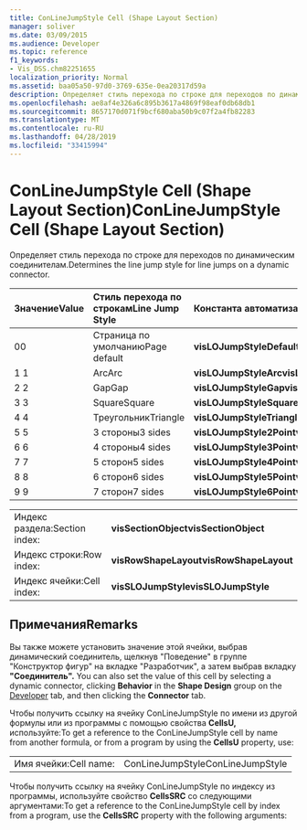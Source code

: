 ```yaml
---
title: ConLineJumpStyle Cell (Shape Layout Section)
manager: soliver
ms.date: 03/09/2015
ms.audience: Developer
ms.topic: reference
f1_keywords:
- Vis_DSS.chm82251655
localization_priority: Normal
ms.assetid: baa05a50-97d0-3769-635e-0ea20317d59a
description: Определяет стиль перехода по строке для переходов по динамическим соединителам.
ms.openlocfilehash: ae8af4e326a6c895b3617a4869f98eaf0db68db1
ms.sourcegitcommit: 8657170d071f9bcf680aba50b9c07f2a4fb82283
ms.translationtype: MT
ms.contentlocale: ru-RU
ms.lasthandoff: 04/28/2019
ms.locfileid: "33415994"
---
```

# <a name="conlinejumpstyle-cell-shape-layout-section"></a><span data-ttu-id="9f935-103">ConLineJumpStyle Cell (Shape Layout Section)</span><span class="sxs-lookup"><span data-stu-id="9f935-103">ConLineJumpStyle Cell (Shape Layout Section)</span></span>

<span data-ttu-id="9f935-104">Определяет стиль перехода по строке для переходов по динамическим соединителам.</span><span class="sxs-lookup"><span data-stu-id="9f935-104">Determines the line jump style for line jumps on a dynamic connector.</span></span>
  
|<span data-ttu-id="9f935-105">**Значение**</span><span class="sxs-lookup"><span data-stu-id="9f935-105">**Value**</span></span>|<span data-ttu-id="9f935-106">**Стиль перехода по строкам**</span><span class="sxs-lookup"><span data-stu-id="9f935-106">**Line Jump Style**</span></span>|<span data-ttu-id="9f935-107">**Константа автоматизации**</span><span class="sxs-lookup"><span data-stu-id="9f935-107">**Automation constant**</span></span>|
|:-----|:-----|:-----|
|<span data-ttu-id="9f935-108">0</span><span class="sxs-lookup"><span data-stu-id="9f935-108">0</span></span>  <br/> |<span data-ttu-id="9f935-109">Страница по умолчанию</span><span class="sxs-lookup"><span data-stu-id="9f935-109">Page default</span></span>  <br/> |<span data-ttu-id="9f935-110">**visLOJumpStyleDefault**</span><span class="sxs-lookup"><span data-stu-id="9f935-110">**visLOJumpStyleDefault**</span></span> <br/> |
|<span data-ttu-id="9f935-111">1 </span><span class="sxs-lookup"><span data-stu-id="9f935-111">1</span></span>  <br/> |<span data-ttu-id="9f935-112">Arc</span><span class="sxs-lookup"><span data-stu-id="9f935-112">Arc</span></span>  <br/> |<span data-ttu-id="9f935-113">**visLOJumpStyleArc**</span><span class="sxs-lookup"><span data-stu-id="9f935-113">**visLOJumpStyleArc**</span></span> <br/> |
|<span data-ttu-id="9f935-114">2 </span><span class="sxs-lookup"><span data-stu-id="9f935-114">2</span></span>  <br/> |<span data-ttu-id="9f935-115">Gap</span><span class="sxs-lookup"><span data-stu-id="9f935-115">Gap</span></span>  <br/> |<span data-ttu-id="9f935-116">**visLOJumpStyleGap**</span><span class="sxs-lookup"><span data-stu-id="9f935-116">**visLOJumpStyleGap**</span></span> <br/> |
|<span data-ttu-id="9f935-117">3 </span><span class="sxs-lookup"><span data-stu-id="9f935-117">3</span></span>  <br/> |<span data-ttu-id="9f935-118">Square</span><span class="sxs-lookup"><span data-stu-id="9f935-118">Square</span></span>  <br/> |<span data-ttu-id="9f935-119">**visLOJumpStyleSquare**</span><span class="sxs-lookup"><span data-stu-id="9f935-119">**visLOJumpStyleSquare**</span></span> <br/> |
|<span data-ttu-id="9f935-120">4 </span><span class="sxs-lookup"><span data-stu-id="9f935-120">4</span></span>  <br/> |<span data-ttu-id="9f935-121">Треугольник</span><span class="sxs-lookup"><span data-stu-id="9f935-121">Triangle</span></span>  <br/> |<span data-ttu-id="9f935-122">**visLOJumpStyleTriangle**</span><span class="sxs-lookup"><span data-stu-id="9f935-122">**visLOJumpStyleTriangle**</span></span> <br/> |
|<span data-ttu-id="9f935-123">5 </span><span class="sxs-lookup"><span data-stu-id="9f935-123">5</span></span>  <br/> |<span data-ttu-id="9f935-124">3 стороны</span><span class="sxs-lookup"><span data-stu-id="9f935-124">3 sides</span></span>  <br/> |<span data-ttu-id="9f935-125">**visLOJumpStyle2Point**</span><span class="sxs-lookup"><span data-stu-id="9f935-125">**visLOJumpStyle2Point**</span></span> <br/> |
|<span data-ttu-id="9f935-126">6 </span><span class="sxs-lookup"><span data-stu-id="9f935-126">6</span></span>  <br/> |<span data-ttu-id="9f935-127">4 стороны</span><span class="sxs-lookup"><span data-stu-id="9f935-127">4 sides</span></span>  <br/> |<span data-ttu-id="9f935-128">**visLOJumpStyle3Point**</span><span class="sxs-lookup"><span data-stu-id="9f935-128">**visLOJumpStyle3Point**</span></span> <br/> |
|<span data-ttu-id="9f935-129">7 </span><span class="sxs-lookup"><span data-stu-id="9f935-129">7</span></span>  <br/> |<span data-ttu-id="9f935-130">5 сторон</span><span class="sxs-lookup"><span data-stu-id="9f935-130">5 sides</span></span>  <br/> |<span data-ttu-id="9f935-131">**visLOJumpStyle4Point**</span><span class="sxs-lookup"><span data-stu-id="9f935-131">**visLOJumpStyle4Point**</span></span> <br/> |
|<span data-ttu-id="9f935-132">8 </span><span class="sxs-lookup"><span data-stu-id="9f935-132">8</span></span>  <br/> |<span data-ttu-id="9f935-133">6 сторон</span><span class="sxs-lookup"><span data-stu-id="9f935-133">6 sides</span></span>  <br/> |<span data-ttu-id="9f935-134">**visLOJumpStyle5Point**</span><span class="sxs-lookup"><span data-stu-id="9f935-134">**visLOJumpStyle5Point**</span></span> <br/> |
|<span data-ttu-id="9f935-135">9 </span><span class="sxs-lookup"><span data-stu-id="9f935-135">9</span></span>  <br/> |<span data-ttu-id="9f935-136">7 сторон</span><span class="sxs-lookup"><span data-stu-id="9f935-136">7 sides</span></span>  <br/> |<span data-ttu-id="9f935-137">**visLOJumpStyle6Point**</span><span class="sxs-lookup"><span data-stu-id="9f935-137">**visLOJumpStyle6Point**</span></span> <br/> |
   
|||
|:-----|:-----|
|<span data-ttu-id="9f935-138">Индекс раздела:</span><span class="sxs-lookup"><span data-stu-id="9f935-138">Section index:</span></span>  <br/> |<span data-ttu-id="9f935-139">**visSectionObject**</span><span class="sxs-lookup"><span data-stu-id="9f935-139">**visSectionObject**</span></span> <br/> |
|<span data-ttu-id="9f935-140">Индекс строки:</span><span class="sxs-lookup"><span data-stu-id="9f935-140">Row index:</span></span>  <br/> |<span data-ttu-id="9f935-141">**visRowShapeLayout**</span><span class="sxs-lookup"><span data-stu-id="9f935-141">**visRowShapeLayout**</span></span> <br/> |
|<span data-ttu-id="9f935-142">Индекс ячейки:</span><span class="sxs-lookup"><span data-stu-id="9f935-142">Cell index:</span></span>  <br/> |<span data-ttu-id="9f935-143">**visSLOJumpStyle**</span><span class="sxs-lookup"><span data-stu-id="9f935-143">**visSLOJumpStyle**</span></span> <br/> |
   
## <a name="remarks"></a><span data-ttu-id="9f935-144">Примечания</span><span class="sxs-lookup"><span data-stu-id="9f935-144">Remarks</span></span>

<span data-ttu-id="9f935-145">Вы также можете установить значение этой ячейки, выбрав динамический  соединитель, щелкнув "Поведение" в группе "Конструктор фигур" на вкладке "Разработчик", а затем выбрав вкладку **"Соединитель".**  [](run-in-developer-mode-display-the-developer-tab.md)</span><span class="sxs-lookup"><span data-stu-id="9f935-145">You can also set the value of this cell by selecting a dynamic connector, clicking **Behavior** in the **Shape Design** group on the [Developer](run-in-developer-mode-display-the-developer-tab.md) tab, and then clicking the **Connector** tab.</span></span> 
  
<span data-ttu-id="9f935-146">Чтобы получить ссылку на ячейку ConLineJumpStyle по имени из другой формулы или из программы с помощью свойства **CellsU,** используйте:</span><span class="sxs-lookup"><span data-stu-id="9f935-146">To get a reference to the ConLineJumpStyle cell by name from another formula, or from a program by using the **CellsU** property, use:</span></span> 
  
|||
|:-----|:-----|
|<span data-ttu-id="9f935-147">Имя ячейки:</span><span class="sxs-lookup"><span data-stu-id="9f935-147">Cell name:</span></span>  <br/> |<span data-ttu-id="9f935-148">ConLineJumpStyle</span><span class="sxs-lookup"><span data-stu-id="9f935-148">ConLineJumpStyle</span></span>  <br/> |
   
<span data-ttu-id="9f935-149">Чтобы получить ссылку на ячейку ConLineJumpStyle по индексу из программы, используйте свойство **CellsSRC** со следующими аргументами:</span><span class="sxs-lookup"><span data-stu-id="9f935-149">To get a reference to the ConLineJumpStyle cell by index from a program, use the **CellsSRC** property with the following arguments:</span></span> 
  

